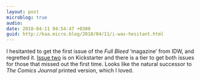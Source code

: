 ```yaml
---
layout: post
microblog: true
audio: 
date: 2018-04-11 04:54:47 +0300
guid: http://kaa.micro.blog/2018/04/11/i-was-hesitant.html
---
```

I hesitanted to get the first issue of the _Full Bleed_ ‘magazine’ from IDW, and regretted it. [Issue two](https://www.kickstarter.com/projects/41834867/full-bleed-vol-2-deep-cuts?ref=home_featured) is on Kickstarter and there is a tier to get both issues for those that missed out the first time. Looks like the natural successor to _The Comics Journal_ printed version, which I loved.
